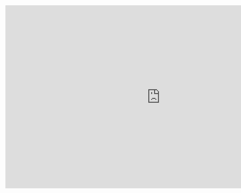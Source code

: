 <iframe src="https://docs.google.com/presentation/d/e/2PACX-1vTdhGPCX9bN9OxU4jqbes5l4aMAaz3kCHXkoVGj3RGDu9pgoYAJ-Ql1dxj1U-CyXDRw40nH-trmNliE/embed?start=false&loop=false&delayms=3000" frameborder="0" width="960" height="569" allowfullscreen="true" mozallowfullscreen="true" webkitallowfullscreen="true"></iframe>